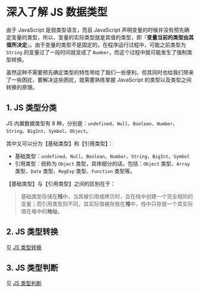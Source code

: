 # 深入了解 JS 数据类型

由于 JavaScript 是弱类型语言，而且 JavaScript 声明变量的时候并没有预先确定变量的类型，所以，变量的实际类型就是其值的类型，即『**变量当前的类型由其值所决定**』。由于变量的类型不是固定的，在程序运行过程中，可能之前类型为 `String` 的变量过了一段时间就变成了 `Number`，而这个过程中就可能发生了强制类型转换。

虽然这种不需要预先确定类型的特性带给了我们一些便利，但其同时也给我们带来了一些困扰，要解决这些困扰，就需要熟练掌握 JavaScript 的类型以及类型之间转换的原理。

## 1. JS 类型分类

JS 内置数据类型有 8 种，分别是：`undefined`、`Null`、`Boolean`、`Number`、`String`、`BigInt`、`Symbol`、`Object`。

其中又可以分为【基础类型】和【引用类型】：

* 基础类型：`undefined`、`Null`、`Boolean`、`Number`、`String`、`BigInt`、`Symbol`
* 引用类型：统称为 `Object` 类型，具体细分的话，包括：`Object` 类型、`Array` 类型、`Date` 类型、`RegExp` 类型、`Function` 类型等。

【基础类型】与【引用类型】之间的区别在于：

> 基础类型存储在**栈**中，当其被引用或拷贝时，会在栈中创建一个完全相同的变量；而引用类型则不同，其实际值被存放在**堆**中，栈中只存放一个其实际值在堆中的**地址**。

## 2. JS 类型转换

见 [JS 类型转换](./js%20类型转换.md)

## 3. JS 类型判断

见 [JS 类型判断](./js%20类型判断.md)